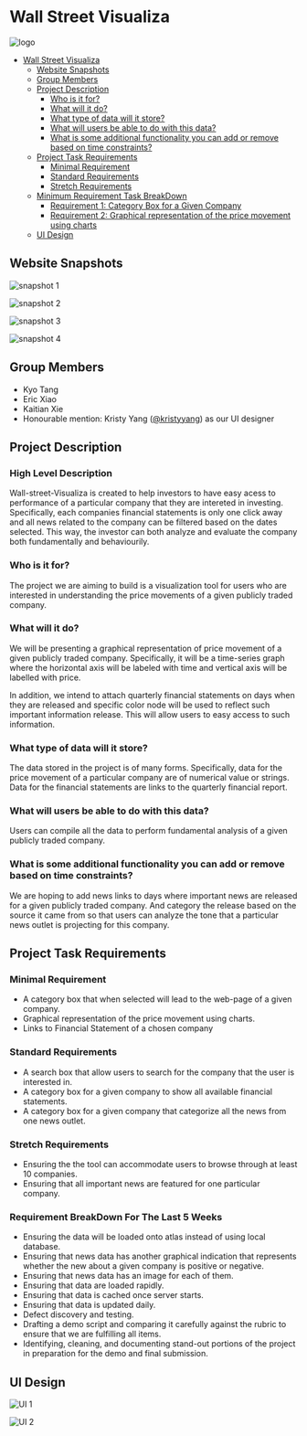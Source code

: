 # Wall Street Visualiza

![logo](logo.png)

- [Wall Street Visualiza](#Wall-Street-Visualiza)
  - [Website Snapshots](#Website-Snapshots)
  - [Group Members](#Group-Members)
  - [Project Description](#Project-Description)
    - [Who is it for?](#Who-is-it-for)
    - [What will it do?](#What-will-it-do)
    - [What type of data will it store?](#What-type-of-data-will-it-store)
    - [What will users be able to do with this data?](#What-will-users-be-able-to-do-with-this-data)
    - [What is some additional functionality you can add or remove based on time constraints?](#What-is-some-additional-functionality-you-can-add-or-remove-based-on-time-constraints)
  - [Project Task Requirements](#Project-Task-Requirements)
    - [Minimal Requirement](#Minimal-Requirement)
    - [Standard Requirements](#Standard-Requirements)
    - [Stretch Requirements](#Stretch-Requirements)
  - [Minimum Requirement Task BreakDown](#Minimum-Requirement-Task-BreakDown)
    - [Requirement 1: Category Box for a Given Company](#Requirement-1-Category-Box-for-a-Given-Company)
    - [Requirement 2: Graphical representation of the price movement using charts](#Requirement-2-Graphical-representation-of-the-price-movement-using-charts)
  - [UI Design](#UI-Design)

## Website Snapshots

![snapshot 1](snapshot_1.png)

![snapshot 2](snapshot_2.png)

![snapshot 3](snapshot_3.png)

![snapshot 4](snapshot_4.png)

## Group Members

- Kyo Tang
- Eric Xiao
- Kaitian Xie
- Honourable mention: Kristy Yang ([@kristyyang](https://github.com/kristyyang)) as our UI designer

## Project Description
### High Level Description 
Wall-street-Visualiza is created to help investors to have easy acess to performance of a particular company that they are intereted in investing. Specifically, each companies financial statements is only one click away and all news related to the company can be filtered based on the dates selected. This way, the investor can both analyze and evaluate the company both fundamentally and behaviourily.
### Who is it for?

The project we are aiming to build is a visualization tool for users who are interested in understanding the price movements of a given publicly traded company.

### What will it do?

We will be presenting a graphical representation of price movement of a given publicly traded company. Specifically, it will be a time-series graph where the horizontal axis will be labeled with time and vertical axis will be labelled with price.

In addition, we intend to attach quarterly financial statements on days when they are released and specific color node will be used to reflect such important information release. This will allow users to easy access to such information.

### What type of data will it store?

The data stored in the project is of many forms. Specifically, data for the price movement of a particular company are of numerical value or strings. Data for the financial statements are links to the quarterly financial report.

### What will users be able to do with this data?

Users can compile all the data to perform fundamental analysis of a given publicly traded company.

### What is some additional functionality you can add or remove based on time constraints?

We are hoping to add news links to days where important news are released for a given publicly traded company.  And category the release based on the source it came from so that users can analyze the tone that a particular news outlet is projecting for this company.

## Project Task Requirements

### Minimal Requirement

- A category box that when selected will lead to the web-page of a given company.
- Graphical representation of the price movement using charts.
- Links to Financial Statement of a chosen company

### Standard Requirements

- A search box that allow users to search for the company that the user is interested in.
- A category box for a given company to show all available financial statements.
- A category box for a given company that categorize all the news from one news outlet.

### Stretch Requirements

- Ensuring the the tool can accommodate users to browse through at least 10 companies.
- Ensuring that all important news are featured for one particular company.

### Requirement BreakDown For The Last 5 Weeks

- Ensuring the data will be loaded onto atlas instead of using local database.
- Ensuring that news data has another graphical indication that represents whether the new about a given company is positive or negative.
- Ensuring that news data has an image for each of them.
- Ensuring that data are loaded rapidly.
- Ensuring that data is cached once server starts.
- Ensuring that data is updated daily.
- Defect discovery and testing.
- Drafting a demo script and comparing it carefully against the rubric to ensure that we are fulfilling all items.
- Identifying, cleaning, and documenting stand-out portions of the project in preparation for the demo and final submission.

## UI Design

![UI 1](ui_1.png)

![UI 2](ui_2.png)
